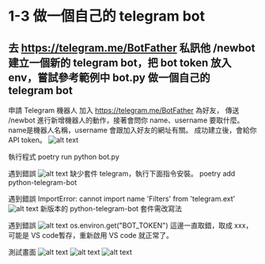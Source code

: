 # 1-3 做一個自己的 telegram bot

## 去 https://telegram.me/BotFather 私訊他 /newbot 建立一個新的 telegram bot，把 bot token 放入 env，嘗試參考範例中 bot.py 做一個自己的 telegram bot
申請 Telegram 機器人
加入 https://telegram.me/BotFather 為好友，
傳送 /newbot 進行新增機器人的動作，接著會問你 name、username 要取什麼。
name是機器人名稱，username 會跟加入好友的網址有關。
成功建立後，會給你 API token。
![alt text](image-15.png)


執行程式
poetry run python bot.py

遇到錯誤
![alt text](image-16.png)
缺少套件 telegram，執行下面指令安裝。
poetry add python-telegram-bot

遇到錯誤 ImportError: cannot import name 'Filters' from 'telegram.ext'
![alt text](image-17.png)
新版本的 python-telegram-bot 套件需改寫法

遇到錯誤
![alt text](image-18.png)
os.environ.get("BOT_TOKEN")
這邊一直取錯，取成 xxx，可能是 VS code暫存，重新啟用 VS code 就正常了。

測試畫面
![alt text](image-19.png)
![alt text](image-20.png)
![alt text](image-21.png)
